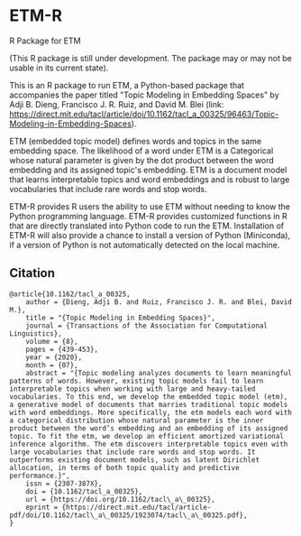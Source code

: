 # ETM-R
R Package for ETM

(This R package is still under development.  The package may or may not be usable in its current state).

This is an R package to run ETM, a Python-based package that accompanies the paper titled "Topic Modeling in Embedding Spaces" by Adji B. Dieng, Francisco J. R. Ruiz, and David M. Blei (link: https://direct.mit.edu/tacl/article/doi/10.1162/tacl_a_00325/96463/Topic-Modeling-in-Embedding-Spaces). 

ETM (embedded topic model) defines words and topics in the same embedding space. The likelihood of a word under ETM is a Categorical whose natural parameter is given by the dot product between the word embedding and its assigned topic's embedding. ETM is a document model that learns interpretable topics and word embeddings and is robust to large vocabularies that include rare words and stop words.

ETM-R provides R users the ability to use ETM without needing to know the Python programming language.  ETM-R provides customized functions in R that are directly translated into Python code to run the ETM.  Installation of ETM-R will also provide a chance to install a version of Python (Miniconda), if a version of Python is not automatically detected on the local machine.




## Citation

```
@article{10.1162/tacl_a_00325,
    author = {Dieng, Adji B. and Ruiz, Francisco J. R. and Blei, David M.},
    title = "{Topic Modeling in Embedding Spaces}",
    journal = {Transactions of the Association for Computational Linguistics},
    volume = {8},
    pages = {439-453},
    year = {2020},
    month = {07},
    abstract = "{Topic modeling analyzes documents to learn meaningful patterns of words. However, existing topic models fail to learn interpretable topics when working with large and heavy-tailed vocabularies. To this end, we develop the embedded topic model (etm), a generative model of documents that marries traditional topic models with word embeddings. More specifically, the etm models each word with a categorical distribution whose natural parameter is the inner product between the word’s embedding and an embedding of its assigned topic. To fit the etm, we develop an efficient amortized variational inference algorithm. The etm discovers interpretable topics even with large vocabularies that include rare words and stop words. It outperforms existing document models, such as latent Dirichlet allocation, in terms of both topic quality and predictive performance.}",
    issn = {2307-387X},
    doi = {10.1162/tacl_a_00325},
    url = {https://doi.org/10.1162/tacl\_a\_00325},
    eprint = {https://direct.mit.edu/tacl/article-pdf/doi/10.1162/tacl\_a\_00325/1923074/tacl\_a\_00325.pdf},
}
```

